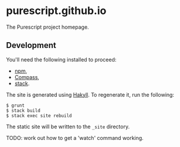 purescript.github.io
====================

The Purescript project homepage.

## Development

You'll need the following installed to proceed:

* [npm](https://www.npmjs.org),
* [Compass](http://compass-style.org/install/),
* [stack](http://haskellstack.org/).

The site is generated using [Hakyll](https://jaspervdj.be/hakyll/). To
regenerate it, run the following:

```
$ grunt
$ stack build
$ stack exec site rebuild
```

The static site will be written to the `_site` directory.

TODO: work out how to get a 'watch' command working.

